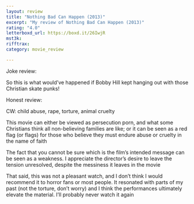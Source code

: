 ```yaml
---
layout: review
title: "Nothing Bad Can Happen (2013)"
excerpt: "My review of Nothing Bad Can Happen (2013)"
rating: "4.0"
letterboxd_url: https://boxd.it/26IwjR
mst3k: 
rifftrax: 
category: movie_review

---
```


Joke review:

So this is what would’ve happened if Bobby Hill kept hanging out with those Christian skate punks!

Honest review:

CW: child abuse, rape, torture, animal cruelty

This movie can either be viewed as persecution porn, and what some Christians think all non-believing families are like; or it can be seen as a red flag (or flags) for those who believe they must endure abuse or cruelty in the name of faith

The fact that you cannot be sure which is the film’s intended message can be seen as a weakness. I appreciate the director’s desire to leave the tension unresolved, despite the messiness it leaves in the movie

That said, this was not a pleasant watch, and I don’t think I would recommend it to horror fans or most people. It resonated with parts of my past (not the torture, don’t worry) and I think the performances ultimately elevate the material. I’ll probably never watch it again
